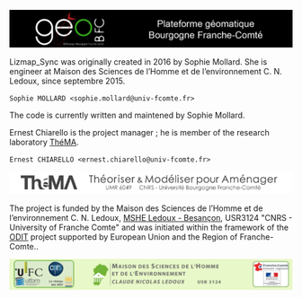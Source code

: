 ![Plateforme géomatique de Bourgogne Franche-Comté GeoBFC](images/geobfc.jpg)

Lizmap_Sync was originally created in 2016 by Sophie Mollard. She is engineer at Maison des Sciences de l’Homme et de l’environnement C. N. Ledoux, since septembre 2015.

    Sophie MOLLARD <sophie.mollard@univ-fcomte.fr>

The code is currently written and maintened by Sophie Mollard.


Ernest Chiarello is the project manager ; he is member of the research laboratory [ThéMA](http://thema.univ-fcomte.fr/).

    Ernest CHIARELLO <ernest.chiarello@univ-fcomte.fr>

![Théma](images/théma.jpg)

The project is funded by the Maison des Sciences de l’Homme et de l’environnement C. N. Ledoux, [MSHE Ledoux - Besançon](http://mshe.univ-fcomte.fr), USR3124 "CNRS - University of Franche Comte" and was initiated within the framework of the [ODIT](http://odit.hypotheses.org/) project supported by European Union and the Region of Franche-Comte..

![MSHE-Besançon](images/mshe.png)


